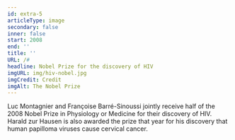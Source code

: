 ```yaml
---
id: extra-5
articleType: image
secondary: false
inner: false
start: 2008 
end: ''
title: ''
URL: /#
headline: Nobel Prize for the discovery of HIV
imgURL: img/hiv-nobel.jpg
imgCredit: Credit
imgAlt: The Nobel Prize
---
```

Luc Montagnier and Françoise Barré-Sinoussi jointly receive half of the 2008 Nobel Prize in Physiology or Medicine for their discovery of HIV. Harald zur Hausen is also awarded the prize that year for his discovery that human papilloma viruses cause cervical cancer.